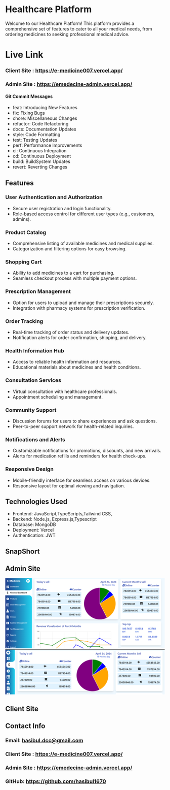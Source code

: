 # Healthcare Platform

Welcome to our Healthcare Platform! This platform provides a comprehensive set of features to cater to all your medical needs, from ordering medicines to seeking professional medical advice.


# Live Link 
  ### Client Site : https://e-medicine007.vercel.app/
  ### Admin Site : https://emedecine-admin.vercel.app/


#### Git Commit Messages

- feat: Introducing New Features
- fix: Fixing Bugs
- chore: Miscellaneous Changes
- refactor: Code Refactoring
- docs: Documentation Updates
- style: Code Formatting
- test: Testing Updates
- perf: Performance Improvements
- ci: Continuous Integration
- cd: Continuous Deployment
- build: BuildSystem Updates
- revert: Reverting Changes

## Features

### User Authentication and Authorization
- Secure user registration and login functionality.
- Role-based access control for different user types (e.g., customers, admins).

### Product Catalog
- Comprehensive listing of available medicines and medical supplies.
- Categorization and filtering options for easy browsing.

### Shopping Cart
- Ability to add medicines to a cart for purchasing.
- Seamless checkout process with multiple payment options.

### Prescription Management
- Option for users to upload and manage their prescriptions securely.
- Integration with pharmacy systems for prescription verification.

### Order Tracking
- Real-time tracking of order status and delivery updates.
- Notification alerts for order confirmation, shipping, and delivery.

### Health Information Hub
- Access to reliable health information and resources.
- Educational materials about medicines and health conditions.

### Consultation Services
- Virtual consultation with healthcare professionals.
- Appointment scheduling and management.

### Community Support
- Discussion forums for users to share experiences and ask questions.
- Peer-to-peer support network for health-related inquiries.

### Notifications and Alerts
- Customizable notifications for promotions, discounts, and new arrivals.
- Alerts for medication refills and reminders for health check-ups.

### Responsive Design
- Mobile-friendly interface for seamless access on various devices.
- Responsive layout for optimal viewing and navigation.



## Technologies Used

- Frontend: JavaScript,TypeScripts,Tailwind CSS,
- Backend: Node.js, Express.js,Typescript
- Database: MongoDB
- Deployment: Vercel
- Authentication: JWT

## SnapShort 

  ##  Admin Site
![alt text](image.png)
![alt text](image-1.png)

   ##  Client Site


## Contact Info

  ### Email: hasibul.dcc@gmail.com
  ### Client Site : https://e-medicine007.vercel.app/
  ### Admin Site : https://emedecine-admin.vercel.app/
  ### GitHub: https://github.com/hasibul1670


